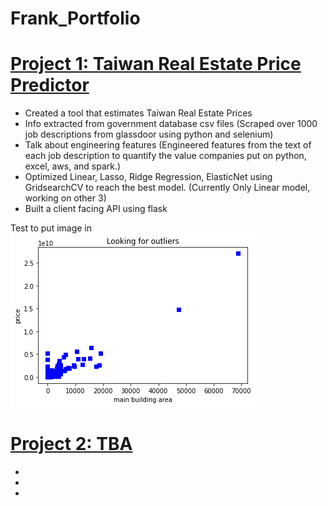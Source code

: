 # Frank_Portfolio

# [Project 1: Taiwan Real Estate Price Predictor](https://github.com/fhyc115/tw_real_estate_project)
* Created a tool that estimates Taiwan Real Estate Prices
* Info extracted from government database csv files (Scraped over 1000 job descriptions from glassdoor using python and selenium)
* Talk about engineering features (Engineered features from the text of each job description to quantify the value companies put on python, excel, aws, and spark.)
* Optimized Linear, Lasso, Ridge Regression, ElasticNet using GridsearchCV to reach the best model. (Currently Only Linear model, working on other 3)
* Built a client facing API using flask 

Test to put image in
![](/images/Look%20for%20outliers.png)

# [Project 2: TBA]()
*
*
*

